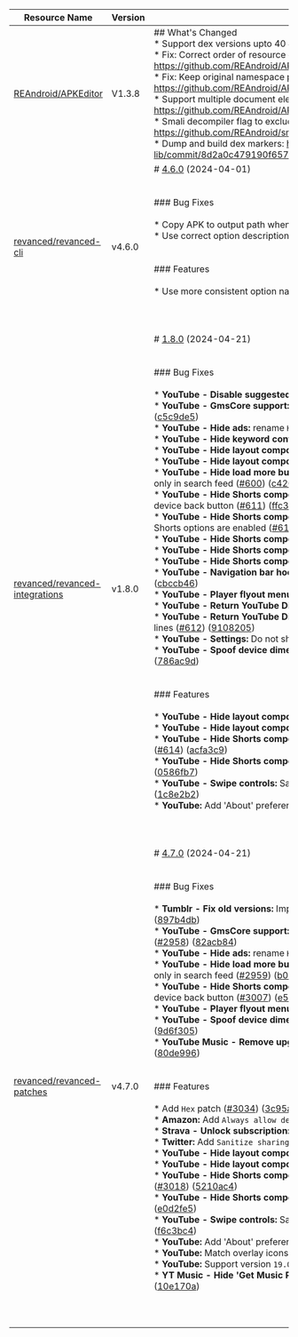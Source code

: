 | Resource Name | Version | Changelog | Published On | Build By|
|---------------|---------|-----------|--------------|---------|
| [REAndroid/APKEditor](https://github.com/REAndroid/APKEditor/releases/tag/V1.3.8) | V1.3.8 | ## What's Changed<br>* Support dex versions upto 40 #100 <br>* Fix: Correct order of resource config flags: https://github.com/REAndroid/ARSCLib/commit/3c31e3e37f19227b7957621a6c82dc7385da6c64<br>* Fix: Keep original namespace prefix for non android schemas: https://github.com/REAndroid/ARSCLib/commit/0a401700ce4568f13f7c2a39ec91ac8656409a91<br>* Support multiple document elements on xml: https://github.com/REAndroid/ARSCLib/commit/db925e86d4cbf51497f35f41a6aae33289a4e9fc<br>* Smali decompiler flag to exclude debug information: #102 by @Kirlif and: https://github.com/REAndroid/smali-lib/commit/39511f916fa845dae344a2f59a66bccdaba8de93<br>* Dump and build dex markers: https://github.com/REAndroid/smali-lib/commit/8d2a0c479190f657cb59f64a74835ab430fb6326 | 2024-05-01T21:44:39Z | [Docker-py-revanced](https://github.com/nikhilbadyal/docker-py-revanced) |
| [revanced/revanced-cli](https://github.com/ReVanced/revanced-cli/releases/tag/v4.6.0) | v4.6.0 | # [4.6.0](https://github.com/ReVanced/revanced-cli/compare/v4.5.0...v4.6.0) (2024-04-01)<br><br><br>### Bug Fixes<br><br>* Copy APK to output path when it is not being signed ([366f400](https://github.com/ReVanced/revanced-cli/commit/366f400c5a46491f3f262c7ff4b0df1ae3721f74))<br>* Use correct option description ([45a2ffa](https://github.com/ReVanced/revanced-cli/commit/45a2ffa2dd95ee8ac3c4d466463c9a5b869b8da1))<br><br><br>### Features<br><br>* Use more consistent option name ([223629c](https://github.com/ReVanced/revanced-cli/commit/223629c663dcd94d237110e09e4e152aa03867f9))<br><br><br><br> | 2024-04-01T14:57:09Z | [Docker-py-revanced](https://github.com/nikhilbadyal/docker-py-revanced) |
| [revanced/revanced-integrations](https://github.com/ReVanced/revanced-integrations/releases/tag/v1.8.0) | v1.8.0 | # [1.8.0](https://github.com/ReVanced/revanced-integrations/compare/v1.7.0...v1.8.0) (2024-04-21)<br><br><br>### Bug Fixes<br><br>* **YouTube - Disable suggested video end screen:** Require app restart ([38ae5aa](https://github.com/ReVanced/revanced-integrations/commit/38ae5aac845745824218a08053db519a3325d7a9))<br>* **YouTube - GmsCore support:** Prompt to disable battery optimizations, if not done already ([#601](https://github.com/ReVanced/revanced-integrations/issues/601)) ([c5c9de5](https://github.com/ReVanced/revanced-integrations/commit/c5c9de500d8f1268799e55c31c446bfe8336f79a))<br>* **YouTube - Hide ads:** rename `Hide paid content` to `Hide paid promotion label` ([#616](https://github.com/ReVanced/revanced-integrations/issues/616)) ([13dc172](https://github.com/ReVanced/revanced-integrations/commit/13dc17288d13d024a3fbe318ee0fb23a0d46af85))<br>* **YouTube - Hide keyword content:** Correctly hide content in the subscription tab ([c3bfa77](https://github.com/ReVanced/revanced-integrations/commit/c3bfa77d62b15dedfed8f697583f2f0805f0c2c1))<br>* **YouTube - Hide layout components:** Do not hide playlist shelf in library ([c5d38a7](https://github.com/ReVanced/revanced-integrations/commit/c5d38a7e0791ebb8fe59397fff959cc94e0a7aed))<br>* **YouTube - Hide layout components:** Hide horizontal tile shelves ([ba30869](https://github.com/ReVanced/revanced-integrations/commit/ba308690cf83067d3ddd54622eebcbd14bc15ac8))<br>* **YouTube - Hide load more button:** Include patch with `Hide layout components`, and hide button only in search feed  ([#600](https://github.com/ReVanced/revanced-integrations/issues/600)) ([c420891](https://github.com/ReVanced/revanced-integrations/commit/c420891e3ef134f30af79cf2f30da3fa2fe5a455))<br>* **YouTube - Hide Shorts components:** Correctly hide Shorts if navigation tab is changed using device back button ([#611](https://github.com/ReVanced/revanced-integrations/issues/611)) ([ffc3437](https://github.com/ReVanced/revanced-integrations/commit/ffc3437843c24af255d2a0dda9930d2843cac4b6))<br>* **YouTube - Hide Shorts components:** Do not show Shorts suggestions in video player, if all hide Shorts options are enabled ([#613](https://github.com/ReVanced/revanced-integrations/issues/613)) ([c132670](https://github.com/ReVanced/revanced-integrations/commit/c132670400e6bdf17c46b8d04d579fb49c3d2749))<br>* **YouTube - Hide Shorts components:** Hide paid promotion label ([3ce100c](https://github.com/ReVanced/revanced-integrations/commit/3ce100ced57d7099c2209d9a955484f1e7d418e0))<br>* **YouTube - Hide Shorts components:** Hide subscribe button in channel bar ([9938bbf](https://github.com/ReVanced/revanced-integrations/commit/9938bbf0de9592db015ae0cfea83e855e12f0c7e))<br>* **YouTube - Hide Shorts components:** Hide suggested actions in incognito mode ([bba421d](https://github.com/ReVanced/revanced-integrations/commit/bba421ddb63597bf918ecccacfd4a33493016b9f))<br>* **YouTube - Navigation bar hook:** Handle if search is active but hidden behind a maximized player ([cbccb46](https://github.com/ReVanced/revanced-integrations/commit/cbccb46e639003adbed941f9b88c41b4c9998729))<br>* **YouTube - Player flyout menu:** Add hide Lock screen menu ([#609](https://github.com/ReVanced/revanced-integrations/issues/609)) ([b2fe105](https://github.com/ReVanced/revanced-integrations/commit/b2fe105199d4a5958676cbc8f9c701541e8ff24a))<br>* **YouTube - Return YouTube Dislike:** Do not clip compact text when not using English ([eeaeb49](https://github.com/ReVanced/revanced-integrations/commit/eeaeb49f2a562d2690dae184153c303a5b1c4368))<br>* **YouTube - Return YouTube Dislike:** Do not show error toast if API success response contains new lines ([#612](https://github.com/ReVanced/revanced-integrations/issues/612)) ([9108205](https://github.com/ReVanced/revanced-integrations/commit/9108205445c533550db454731d4f9460a3241a03))<br>* **YouTube - Settings:** Do not show a toast if migrating old unknown settings ([f2e15a2](https://github.com/ReVanced/revanced-integrations/commit/f2e15a2e1ff59ae7780cfbd366e5165f4e2b191d))<br>* **YouTube - Spoof device dimensions:** Warn about potential performance issues ([#617](https://github.com/ReVanced/revanced-integrations/issues/617)) ([786ac9d](https://github.com/ReVanced/revanced-integrations/commit/786ac9d2b71886964454fcb748e656d1beed1964))<br><br><br>### Features<br><br>* **YouTube - Hide layout components:** Add option to hide horizontal shelves ([#598](https://github.com/ReVanced/revanced-integrations/issues/598)) ([fedace0](https://github.com/ReVanced/revanced-integrations/commit/fedace02fd5c443ef37dcf77253438b041f4c3f9))<br>* **YouTube - Hide layout components:** Hide playables ([d6cd550](https://github.com/ReVanced/revanced-integrations/commit/d6cd550880596de5cd2eb4a0d1325a73326d4af9))<br>* **YouTube - Hide Shorts components:** Hide `Shop`, `Location` and `Save sound to playlist` buttons ([#614](https://github.com/ReVanced/revanced-integrations/issues/614)) ([acfa3c9](https://github.com/ReVanced/revanced-integrations/commit/acfa3c98868b6d84572ee682ad806a0282ac6dad))<br>* **YouTube - Hide Shorts components:** Hide tagged products, hide search suggestions ([#615](https://github.com/ReVanced/revanced-integrations/issues/615)) ([0586fb7](https://github.com/ReVanced/revanced-integrations/commit/0586fb70e347c25742e03102441cfb37315b5937))<br>* **YouTube - Swipe controls:** Save and restore brightness and add auto-brightness toggle ([#610](https://github.com/ReVanced/revanced-integrations/issues/610)) ([1c8e2b2](https://github.com/ReVanced/revanced-integrations/commit/1c8e2b29410048a352cb6aad3dd02773459f91a0))<br>* **YouTube:** Add 'About' preference to settings menu ([#608](https://github.com/ReVanced/revanced-integrations/issues/608)) ([b8f260e](https://github.com/ReVanced/revanced-integrations/commit/b8f260ebd3e7c2dc50a57cd060b76f2e0fc4a89c))<br><br><br><br> | 2024-04-21T01:51:36Z | [Docker-py-revanced](https://github.com/nikhilbadyal/docker-py-revanced) |
| [revanced/revanced-patches](https://github.com/ReVanced/revanced-patches/releases/tag/v4.7.0) | v4.7.0 | # [4.7.0](https://github.com/ReVanced/revanced-patches/compare/v4.6.0...v4.7.0) (2024-04-21)<br><br><br>### Bug Fixes<br><br>* **Tumblr - Fix old versions:** Improve reliability by removing remnances of Tumblr Live  ([#2988](https://github.com/ReVanced/revanced-patches/issues/2988)) ([897b4db](https://github.com/ReVanced/revanced-patches/commit/897b4dbce984270ae1fd7de5bd30bd05153e45f2))<br>* **YouTube - GmsCore support:** Prompt to disable battery optimizations, if not done already ([#2958](https://github.com/ReVanced/revanced-patches/issues/2958)) ([82acb84](https://github.com/ReVanced/revanced-patches/commit/82acb84b5f6ff0722a2eb080b53da9dd3622502f))<br>* **YouTube - Hide ads:** rename `Hide paid content` to `Hide paid promotion label` ([#3026](https://github.com/ReVanced/revanced-patches/issues/3026)) ([17e4ac9](https://github.com/ReVanced/revanced-patches/commit/17e4ac978a2f109fd62469a3163b636cd63c55ae))<br>* **YouTube - Hide load more button:** Include patch with `Hide layout components`, and hide button only in search feed  ([#2959](https://github.com/ReVanced/revanced-patches/issues/2959)) ([b007e8e](https://github.com/ReVanced/revanced-patches/commit/b007e8e06a3afad79b40bec1c6a14604f059049c))<br>* **YouTube - Hide Shorts components:** Correctly hide Shorts if navigation tab is changed using device back button ([#3007](https://github.com/ReVanced/revanced-patches/issues/3007)) ([e5848e9](https://github.com/ReVanced/revanced-patches/commit/e5848e99c4cc838595164ef673a77fe60d28086b))<br>* **YouTube - Player flyout menu:** Add hide Lock screen menu ([#2985](https://github.com/ReVanced/revanced-patches/issues/2985)) ([308de4a](https://github.com/ReVanced/revanced-patches/commit/308de4a63ca99b8d30d6b3242f98d6f0e2aefb37))<br>* **YouTube - Spoof device dimensions:** Warn about potential performance issues ([#3039](https://github.com/ReVanced/revanced-patches/issues/3039)) ([9d6f305](https://github.com/ReVanced/revanced-patches/commit/9d6f305b7c923e62b89581d221fedbe1e3f81835))<br>* **YouTube Music - Remove upgrade button:** Fix compatibility with latest versions ([#3045](https://github.com/ReVanced/revanced-patches/issues/3045)) ([80de996](https://github.com/ReVanced/revanced-patches/commit/80de99666555694670529bbfe2e0be7a14d66555))<br><br><br>### Features<br><br>* Add `Hex` patch ([#3034](https://github.com/ReVanced/revanced-patches/issues/3034)) ([3c95aac](https://github.com/ReVanced/revanced-patches/commit/3c95aac838693b354d3a7b0e3dc57c6da5adfa9e))<br>* **Amazon:** Add `Always allow deep-linking` patch ([#3000](https://github.com/ReVanced/revanced-patches/issues/3000)) ([a92b7fb](https://github.com/ReVanced/revanced-patches/commit/a92b7fb43c8b1b45577360cdc6d883fe2815c2f2))<br>* **Strava - Unlock subscription:** Remove compatible version constraint ([80a5599](https://github.com/ReVanced/revanced-patches/commit/80a55991683d7b22626224fa2935a5bf9bfcbfee))<br>* **Twitter:** Add `Sanitize sharing links` patch ([#3003](https://github.com/ReVanced/revanced-patches/issues/3003)) ([186b887](https://github.com/ReVanced/revanced-patches/commit/186b8874157eef1b882b05d491ba1d4ca2809535))<br>* **YouTube - Hide layout components:** Add option to hide horizontal shelves ([#2951](https://github.com/ReVanced/revanced-patches/issues/2951)) ([9ae0650](https://github.com/ReVanced/revanced-patches/commit/9ae0650c0005d882299996aa442410bab4261395))<br>* **YouTube - Hide layout components:** Hide playables ([8423515](https://github.com/ReVanced/revanced-patches/commit/842351548baa33737db09be1cbca9f87c1951341))<br>* **YouTube - Hide Shorts components:** Hide `Shop`, `Location` and `Save sound to playlist` buttons ([#3018](https://github.com/ReVanced/revanced-patches/issues/3018)) ([5210ac4](https://github.com/ReVanced/revanced-patches/commit/5210ac431c191987264865bf8e789ea9f3fdd360))<br>* **YouTube - Hide Shorts components:** Hide tagged products, hide search suggestions ([#3019](https://github.com/ReVanced/revanced-patches/issues/3019)) ([e0d2fe5](https://github.com/ReVanced/revanced-patches/commit/e0d2fe5bd2e681b9a5252a8e4ad582cc019b1606))<br>* **YouTube - Swipe controls:** Save and restore brightness and add auto-brightness toggle ([#2996](https://github.com/ReVanced/revanced-patches/issues/2996)) ([f6c3bc4](https://github.com/ReVanced/revanced-patches/commit/f6c3bc43190d33e06f49b74fc056d26da1bb014a))<br>* **YouTube:** Add 'About' preference to settings menu ([#2981](https://github.com/ReVanced/revanced-patches/issues/2981)) ([5abf894](https://github.com/ReVanced/revanced-patches/commit/5abf89444a3e6a211ec03c242eb9a7847542b08c))<br>* **YouTube:** Match overlay icons style to YouTube ([#3023](https://github.com/ReVanced/revanced-patches/issues/3023)) ([6849393](https://github.com/ReVanced/revanced-patches/commit/684939314be3d0d43482f229b2adb033e7aa492a))<br>* **YouTube:** Support version `19.09.38`, `19.10.39` and `19.11.43` ([#2971](https://github.com/ReVanced/revanced-patches/issues/2971)) ([730f3e3](https://github.com/ReVanced/revanced-patches/commit/730f3e3a7e058b60f9a8130980ecb0a747fa0a8a))<br>* **YT Music - Hide 'Get Music Premium' label:** Remove occurences of label in settings ([#3046](https://github.com/ReVanced/revanced-patches/issues/3046)) ([10e170a](https://github.com/ReVanced/revanced-patches/commit/10e170a7302fdb585efee663ca13c814aea46c54))<br><br><br><br> | 2024-04-21T01:50:10Z | [Docker-py-revanced](https://github.com/nikhilbadyal/docker-py-revanced) |